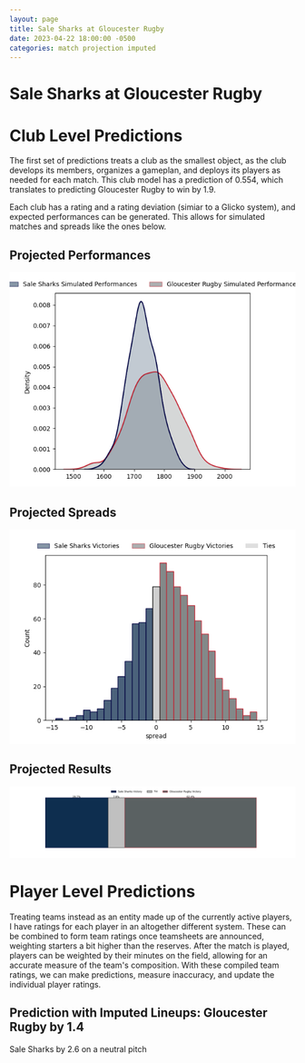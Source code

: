 ```yaml
---  
layout: page  
title: Sale Sharks at Gloucester Rugby  
date: 2023-04-22 18:00:00 -0500  
categories: match projection imputed  
---
```

# Sale Sharks at Gloucester Rugby

# Club Level Predictions


The first set of predictions treats a club as the smallest object, as the club develops its members, organizes a gameplan, and deploys its players as needed for each match. This club model has a prediction of 0.554, which translates to predicting Gloucester Rugby to win by 1.9.

Each club has a rating and a rating deviation (simiar to a Glicko system), and expected performances can be generated. This allows for simulated matches and spreads like the ones below.
## Projected Performances


![Projected Performances](plots/performances_2023-04-22-GloucesterRugby-SaleSharks.png)
## Projected Spreads


![Projected Spreads](plots/spreads_2023-04-22-GloucesterRugby-SaleSharks.png)
## Projected Results


![Projected Results](plots/resultbar_2023-04-22-GloucesterRugby-SaleSharks.png)
# Player Level Predictions


Treating teams instead as an entity made up of the currently active players, I have ratings for each player in an altogether different system. These can be combined to form team ratings once teamsheets are announced, weighting starters a bit higher than the reserves. After the match is played, players can be weighted by their minutes on the field, allowing for an accurate measure of the team's composition. With these compiled team ratings, we can make predictions, measure inaccuracy, and update the individual player ratings.
## Prediction with Imputed Lineups: Gloucester Rugby by 1.4


Sale Sharks by 2.6 on a neutral pitch

